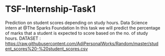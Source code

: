 # TSF-Internship-Task1
Prediction on student scores depending on study hours.
Data Science intern at @The Sparks Foundation
In this task we will predict the percentage of marks that a student is expected to score based on the no. of study hours.
DATASET : https://raw.githubusercontent.com/AdiPersonalWorks/Random/master/student_scores%20-%20student_scores.csv
